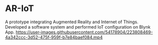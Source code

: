 # AR-IoT
A prototype integrating Augmented Reality and Internet of Things.
Developed a software system and performed IoT configuration on Blynk App.
https://user-images.githubusercontent.com/54178904/223808469-4a342ccc-3d52-475f-959f-b7e84baef084.mp4

